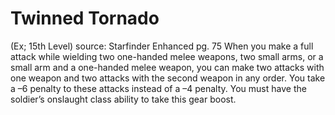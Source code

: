 # Twinned Tornado 
(Ex; 15th Level)
source: Starfinder Enhanced pg. 75
When you make a full attack while wielding two one-handed melee weapons, two small arms, or a small arm and a one-handed melee weapon, you can make two attacks with one weapon and two attacks with the second weapon in any order. You take a –6 penalty to these attacks instead of a –4 penalty. You must have the soldier’s onslaught class ability to take this gear boost.

